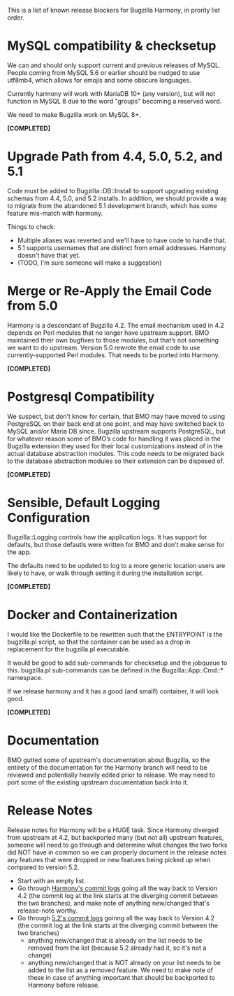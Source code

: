 This is a list of known release blockers for Bugzilla Harmony, in prority list
order.

# MySQL compatibility & checksetup

We can and should only support current and previous releases of MySQL.  People
coming from MySQL 5.6 or earlier should be nudged to use utf8mb4, which allows
for emojis and some obscure languages.

Currently harmony will work with MariaDB 10+ (any version), but will not
function in MySQL 8 due to the word "groups" becoming a reserved word.

We need to make Bugzilla work on MySQL 8+.

**[COMPLETED]**

# Upgrade Path from 4.4, 5.0, 5.2, and 5.1

Code must be added to Bugzilla::DB::Install to support upgrading existing
schemas from 4.4, 5.0, and 5.2 installs. In addition, we should provide a way
to migrate from the abandoned 5.1 development branch, which has some feature
mis-match with harmony.

Things to check:
- Multiple aliases was reverted and we'll have to have code to handle that.
- 5.1 supports usernames that are distinct from email addresses. Harmony
  doesn't have that yet.
- (TODO, I'm sure someone will make a suggestion)

# Merge or Re-Apply the Email Code from 5.0

Harmony is a descendant of Bugzilla 4.2.  The email mechanism used in 4.2
depends on Perl modules that no longer have upstream support. BMO maintained
their own bugfixes to those modules, but that’s not something we want to do
upstream.  Version 5.0 rewrote the email code to use currently-supported Perl
modules.  That needs to be ported into Harmony.

**[COMPLETED]**

# Postgresql Compatibility

We suspect, but don’t know for certain, that BMO may have moved to using
PostgreSQL on their back end at one point, and may have switched back to MySQL
and/or Maria DB since. Bugzilla upstream supports PostgreSQL, but for whatever
reason some of BMO’s code for handling it was placed in the Bugzilla extension
they used for their local customizations instead of in the actual database
abstraction modules. This code needs to be migrated back to the database
abstraction modules so their extension can be disposed of.

**[COMPLETED]**

# Sensible, Default Logging Configuration

Bugzilla::Logging controls how the application logs. It has support for
defaults, but those defautls were written for BMO and don't make sense for the
app.

The defaults need to be updated to log to a more generic location users are
likely to have, or walk through setting it during the installation script.

**[COMPLETED]**

# Docker and Containerization

I would like the Dockerfile to be rewritten such that the ENTRYPOINT is the
bugzilla.pl script, so that the container can be used as a drop in replacement
for the bugzilla.pl executable.

It would be good to add sub-commands for checksetup and the jobqueue to this.
bugzilla.pl sub-commands can be defined in the Bugzilla::App::Cmd::* namespace.

If we release harmony and it has a good (and small!) container, it will look
good.

**[COMPLETED]**

# Documentation

BMO gutted some of upstream's documentation about Bugzilla, so the entirety of
the documentation for the Harmony branch will need to be reviewed and
potentially heavily edited prior to release. We may need to port some of the
existing upstream documentation back into it.

# Release Notes

Release notes for Harmony will be a HUGE task. Since Harmony diverged from
upstream at 4.2, but backported many (but not all) upstream features, someone
will need to go through and determine what changes the two forks did NOT have
in common so we can properly document in the release notes any features that
were dropped or new features being picked up when compared to version 5.2.

- Start with an empty list.
- Go through [Harmony's commit
  logs](https://github.com/bugzilla/harmony/compare/3a0affd238cd65bc8c40e316ab20663f3110cee9...main)
  going all the way back to Version 4.2 (the commit log at the link starts at
  the diverging commit between the two branches), and make note of anything
  new/changed that's release-note worthy.
- Go through [5.2's commit
  logs](https://github.com/bugzilla/bugzilla/compare/3a0affd238cd65bc8c40e316ab20663f3110cee9...5.2)
  goinng all the way back to Version 4.2 (the commit log at the link starts at
  the diverging commit between the two branches)
  - anything new/changed that is already on the list needs to be removed from
    the list (because 5.2 already had it, so it's not a change)
  - anything new/changed that is NOT already on your list needs to be added to
    the list as a removed feature. We need to make note of these in case of
    anything important that should be backported to Harmony before release.
